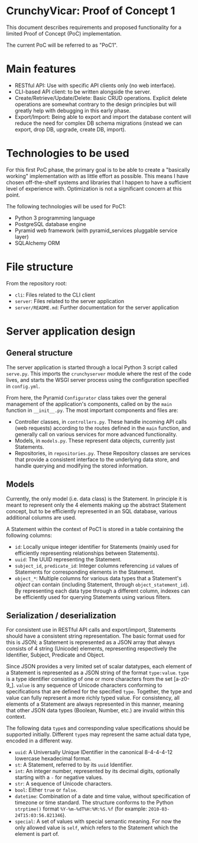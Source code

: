 # CrunchyVicar: Proof of Concept 1

This document describes requirements and proposed functionality for a limited Proof of Concept (PoC) implementation.

The current PoC will be referred to as "PoC1".


# Main features

*   RESTful API: Use with specific API clients only (no web interface).
*   CLI-based API client: to be written alongside the server.
*   Create/Retrieve/Update/Delete: Basic CRUD operations. Explicit delete operations are somewhat contrary to the design principles but will greatly help with debugging in this early phase.
*   Export/Import: Being able to export and import the database content will reduce the need for complex DB schema migrations (instead we can export, drop DB, upgrade, create DB, import).


# Technologies to be used

For this first PoC phase, the primary goal is to be able to create a "basically working" implementation with as little effort as possible. This means I have chosen off-the-shelf systems and libraries that I happen to have a sufficient level of experience with. Optimization is not a significant concern at this point.

The following technologies will be used for PoC1:

*   Python 3 programming language
*   PostgreSQL database engine
*   Pyramid web framework (with pyramid\_services pluggable service layer)
*   SQLAlchemy ORM


# File structure

From the repository root:

*   `cli`: Files related to the CLI client
*   `server`: Files related to the server application
*   `server/README.md`: Further documentation for the server application


# Server application design

## General structure

The server application is started through a local Python 3 script called `serve.py`. This imports the `crunchyserver` module where the rest of the code lives, and starts the WSGI server process using the configuration specified in `config.yml`.

From here, the Pyramid `Configurator` class takes over the general management of the application's components, called on by the `main` function in `__init__.py`. The most important components and files are:

*   Controller classes, in `controllers.py`. These handle incoming API calls (web requests) according to the routes defined in the `main` function, and generally call on various services for more advanced functionality.
*   Models, in `models.py`. These represent data objects, currently just Statements.
*   Repositories, in `repositories.py`. These Repository classes are services that provide a consistent interface to the underlying data store, and handle querying and modifying the stored information.


## Models

Currently, the only model (i.e. data class) is the Statement. In principle it is meant to represent only the 4 elements making up the abstract Statement concept, but to be efficiently represented in an SQL database, various additional columns are used.

A Statement within the context of PoC1 is stored in a table containing the following columns:

*   `id`: Locally unique integer identifier for Statements (mainly used for efficiently representing relationships between Statements).
*   `uuid`: The UUID representing the Statement.
*   `subject_id`, `predicate_id`: Integer columns referencing `id` values of Statements for corresponding elements in the Statement.
*   `object_*`: Multiple columns for various data types that a Statement's *object* can contain (including Statement, through `object_statement_id`). By representing each data type through a different column, indexes can be efficiently used for querying Statements using various filters.


## Serialization / deserialization

For consistent use in RESTful API calls and export/import, Statements should have a consistent string representation. The basic format used for this is JSON; a Statement is represented as a JSON array that always consists of 4 string (Unicode) elements, representing respectively the Identifier, Subject, Predicate and Object.

Since JSON provides a very limited set of scalar datatypes, each element of a Statement is represented as a JSON string of the format `type:value`. `type` is a type identifier consisting of one or more characters from the set [a-z0-9\_]. `value` is any sequence of Unicode characters conforming to specifications that are defined for the specified `type`. Together, the type and value can fully represent a more richly typed value. For consistency, all elements of a Statement are always represented in this manner, meaning that other JSON data types (Boolean, Number, etc.) are invalid within this context.

The following data `type`s and corresponding value specifications should be supported initially. Different `type`s may represent the same actual data type, encoded in a different way.

*   `uuid`: A Universally Unique IDentifier in the canonical 8-4-4-4-12 lowercase hexadecimal format.
*   `st`: A Statement, referred to by its `uuid` Identifier.
*   `int`: An integer number, represented by its decimal digits, optionally starting with a `-` for negative values.
*   `str`: A sequence of Unicode characters.
*   `bool`: Either `true` or `false`.
*   `datetime`: Combination of a date and time value, without specification of timezone or time standard. The structure conforms to the Python `strptime()` format `%Y-%m-%dT%H:%M:%S.%f` (for example: `2010-03-24T15:03:56.821346`).
*   `special`: A set of values with special semantic meaning. For now the only allowed value is `self`, which refers to the Statement which the element is part of.

